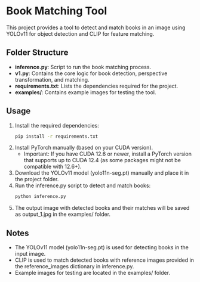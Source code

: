 # Book Matching Tool

This project provides a tool to detect and match books in an image using YOLOv11 for object detection and CLIP for feature matching.

## Folder Structure

- **inference.py**: Script to run the book matching process.
- **v1.py**: Contains the core logic for book detection, perspective transformation, and matching.
- **requirements.txt**: Lists the dependencies required for the project.
- **examples/**: Contains example images for testing the tool.

## Usage

1. Install the required dependencies:
   ```bash
   pip install -r requirements.txt
   ```
2. Install PyTorch manually (based on your CUDA version).
   - Important: If you have CUDA 12.6 or newer, install a PyTorch version that supports up to CUDA 12.4 (as some packages might not be compatible with 12.6+).
3. Download the YOLOv11 model (yolo11n-seg.pt) manually and place it in the project folder.
4. Run the inference.py script to detect and match books:
    ```bash
    python inference.py
    ```
5. The output image with detected books and their matches will be saved as output_1.jpg in the examples/ folder.

## Notes
- The YOLOv11 model (yolo11n-seg.pt) is used for detecting books in the input image.
- CLIP is used to match detected books with reference images provided in the reference_images dictionary in inference.py.
- Example images for testing are located in the examples/ folder.
